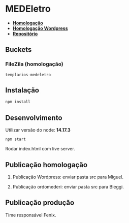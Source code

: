 # MEDEletro

- **[Homologação](http://desenv.ordomederi.com/templarios-medeletro/)**
- **[Homologação Wordpress](https://homol.medyneditora.com.br/medeletro/)**
- **[Repositório](todo)**

## Buckets

### FileZila (homologação)

```
templarios-medeletro
```

## Instalação

```bash
npm install
```

## Desenvolvimento

Utilizar versão do node: **14.17.3**

```
npm start
```

Rodar index.html com live server.

## Publicação homologação

1. Publicação Wordpress: enviar pasta src para Miguel.

2. Publicação ordomederi: enviar pasta src para Bleggi.

## Publicação produção

Time responsável Fenix.